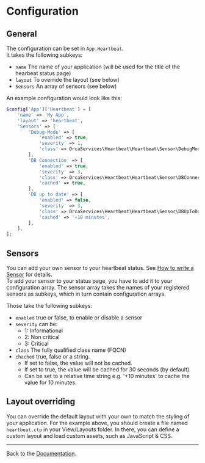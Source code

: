 Configuration
=============

General
-------

The configuration can be set in `App.Heartbeat`.  
It takes the following subkeys:
- `name` The name of your application (will be used for the title of the hearbeat status page)
- `layout` To override the layout (see below)
- `Sensors` An array of sensors (see below)

An example configuration would look like this:
```php
$config['App']['Heartbeat'] = [
    'name' => 'My App',
    'layout' => 'heartbeat',
    'Sensors' => [
        'Debug-Mode' => [
            'enabled' => true,
            'severity' => 1,
            'class' => OrcaServices\Heartbeat\Heartbeat\Sensor\DebugMode::class,
        ],
        'DB Connection' => [
            'enabled' => true,
            'severity' => 3,
            'class' => OrcaServices\Heartbeat\Heartbeat\Sensor\DBConnection::class,
            'cached' => true,
        ],
        'DB up to date' => [
            'enabled' => false,
            'severity' => 3,
            'class' => OrcaServices\Heartbeat\Heartbeat\Sensor\DBUpToDate::class,
            'cached' => '+10 minutes',
        ],
    ],
];
```


Sensors
-------

You can add your own sensor to your heartbeat status. See [How to write a Sensor](Sensors.md) for details.  
To add your sensor to your status page, you have to add it to your configuration array.
The sensor array takes the names of your registered sensors as subkeys, which in turn contain configuration arrays.

Those take the following subkeys:
- `enabled` true or false, to enable or disable a sensor
- `severity` can be:
	- 1: Informational
	- 2: Non critical
	- 3: Critical
- `class` The fully qualified class name (FQCN)
- `chached` true, false or a string.
	 - If set to false, the value will not be cached.
	 - If set to true, the value will be cached for 30 seconds (by default).
	 - Can be set to a relative time string e.g. '+10 minutes' to cache the value for 10 minutes.

Layout overriding
-----------------

You can override the default layout with your own to match the styling of your application.
For the example above, you should create a file named `heartbeat.ctp` in your View/Layouts folder.
In there, you can define a custom layout and load custom assets, such as JavaScript & CSS.

---

Back to the [Documentation](Home.md).
